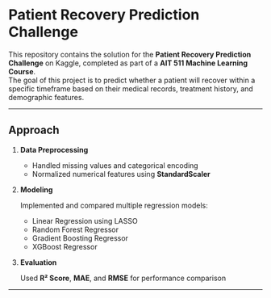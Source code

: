 # Patient Recovery Prediction Challenge

This repository contains the solution for the **Patient Recovery Prediction Challenge** on Kaggle, completed as part of a **AIT 511 Machine Learning Course**.  
The goal of this project is to predict whether a patient will recover within a specific timeframe based on their medical records, treatment history, and demographic features.

---

## Approach
1. **Data Preprocessing**
   - Handled missing values and categorical encoding  
   - Normalized numerical features using **StandardScaler**

2. **Modeling**
   
   Implemented and compared multiple regression models:
     - Linear Regression using LASSO
     - Random Forest Regressor  
     - Gradient Boosting Regressor  
     - XGBoost Regressor

4. **Evaluation**
   
   Used **R² Score**, **MAE**, and **RMSE** for performance comparison

---
